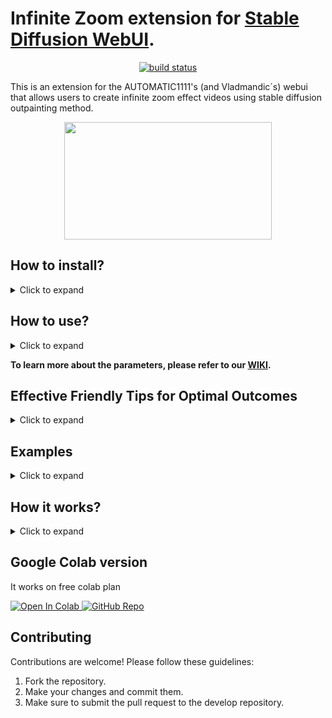 # Infinite Zoom extension for  [Stable Diffusion WebUI](https://github.com/AUTOMATIC1111/stable-diffusion-webui/).  

<p align="center">     
    <a href="https://discord.gg/v2nHqSrWdW">
        <img src="https://img.shields.io/discord/1095469311830806630?color=blue&label=discord&logo=discord&logoColor=white" alt="build status">
    </a>
</p>

This is an extension for the AUTOMATIC1111's (and Vladmandic´s) webui that allows users to create infinite zoom effect videos using stable diffusion outpainting method. 
<p align="center">
   <img src="https://user-images.githubusercontent.com/62482657/233385585-82d7157e-1438-4cf8-b805-220d96bbbe31.gif" width="332" height="188" />
</p>

## How to install?
<details>
  <summary> Click to expand </summary>
  
1. Open [Stable Diffusion WebUI](https://github.com/AUTOMATIC1111/stable-diffusion-webui/).

2. Go to the `Extensions tab` > `Install from URL`.

3. Enter `https://github.com/v8hid/infinite-zoom-automatic1111-webui.git` for the URL and leave the second field empty and wait for it to be installed.
> <img width="587" alt="Screenshot" src="https://user-images.githubusercontent.com/62482657/231554653-16484c48-582e-489d-8191-bafc4cccbd3b.png">

4. Go to the Installed tab and press Apply, wait for installation, and restart.

> <img width="616" alt="Screenshot" src="https://user-images.githubusercontent.com/62482657/231554793-4a54ae94-51d2-408e-9908-2eed73cde9c0.png">

5. Wait for the Stable Diffusion WebUI to restart and now you can try the Infinite Zoom extension.

</details>

## How to use?

<details>
  <summary> Click to expand </summary>
  
 1. Click on the Infinite Zoom tab <img width="1431" alt="Screenshot 2023-04-12 at 10 14 50 PM" src="https://user-images.githubusercontent.com/62482657/231571341-92767f0d-af36-4b94-8ba9-c40a63c209ba.png">
 
 2. Modify the parameters as you wish and click Generate video, the video will appear as soon as it generates
 
 </details>
 
**To learn more about the parameters, please refer to our [WIKI](https://github.com/v8hid/infinite-zoom-automatic1111-webui/wiki).**
 ## Effective Friendly Tips for Optimal Outcomes
 
<details>
  <summary> Click to expand </summary>
  
* You're only as good as your model, so level up with an <ins>Inpainting model</ins> for killer results.

* Heads up: Setting <ins>Mask Blur</ins> parameter above 0 will give you results that look like they've been hit by the ugly stick.

* Just between us - don't forget to uncheck <ins> Apply color correction to img2img results to match original colors</ins> in the Stable Diffusion tab of the WebUI settings. You don't want your results looking like a bad Instagram filter.

</details>

## Examples

<details>
  <summary> Click to expand </summary>



https://user-images.githubusercontent.com/62482657/232369614-e112d17a-db12-47b2-9795-5be4037fa9fe.mp4


https://user-images.githubusercontent.com/62482657/231573289-2db85c57-540d-4c7d-859f-3c3ddfcd2c8a.mp4


https://user-images.githubusercontent.com/62482657/231574588-3196beda-7237-407f-bc76-eae10599b5eb.mp4


https://user-images.githubusercontent.com/62482657/231574839-9d3aab52-7a87-4658-88d0-46b8dd7f4b60.mp4

 </details>

## How it works?
<details>
  <summary> Click to expand </summary>
  
To start, let's break down the workflow of the extension into three main steps:

- **Step 1: Choose an image to start with**
The program either generates an initial image using the first prompt you provide or you can upload your own image in the `custom initial image` field. This initial image will be the basis for the outpainting process.

- **Step 2: Generate outpaint steps**
Once you have your initial image, the program will start generating outpaint steps. The number of outpaint steps is determined by the `Total Outpaint Steps` input. In each outpaint step, the program makes the initial image smaller in the center of the canvas and generates a new image in the empty space that is created. This process is repeated for each outpaint step until the desired number is reached.

- **Step 3: Create a gradual zoom effect**
After all outpaint steps have been generated, the program creates an interpolation between each outpaint step to create a gradual zoom effect. The number of frames created between each outpaint step is determined by the `Zoom Speed` parameter and the `Frames per second` parameter.

Number of frames for each outpaint step = `Zoom Speed` $\times$ `Frames per second`

Length of each outpaint step in second = `Number of frames` $\div$ `Frames per second` 

 </details>
 
## Google Colab version
It works on free colab plan

<a target="_blank" href="https://colab.research.google.com/github/v8hid/infinite-zoom-stable-diffusion/blob/main/infinite_zoom_gradio.ipynb">
  <img src="https://colab.research.google.com/assets/colab-badge.svg" alt="Open In Colab"/>
</a>
<a target="_blank" href="https://github.com/v8hid/infinite-zoom-stable-diffusion">
  <img src="https://img.shields.io/static/v1?label=github&message=repository&color=blue&style=flat&logo=github&logoColor=white" alt="GitHub Repo"/>
</a>

## Contributing

Contributions are welcome! Please follow these guidelines:

  1. Fork the repository.
  2. Make your changes and commit them.
  3. Make sure to submit the pull request to the develop repository.
